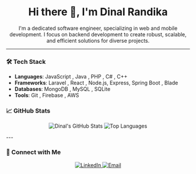 <h1 align="center">Hi there 👋, I'm Dinal Randika</h1>

<p align="center">
  I'm a dedicated software engineer, specializing in web and mobile development. I focus on backend development to create robust, scalable, and efficient solutions for diverse projects.
</p>

---

### 🛠️ Tech Stack

- **Languages**: JavaScript , Java , PHP , C# , C++
- **Frameworks**: Laravel , React , Node.js, Express, Spring Boot , Blade
- **Databases**: MongoDB , MySQL , SQLite
- **Tools**: Git , Firebase , AWS

### 📈 GitHub Stats

<p align="center">
  <img src="https://github-readme-stats.vercel.app/api?username=dinalrandika&show_icons=true&hide_border=true&theme=vue-dark" alt="Dinal's GitHub Stats" />
  <img src="https://github-readme-stats.vercel.app/api/top-langs/?username=dinalrandika&layout=compact&hide_border=true&theme=vue-dark" alt="Top Languages" />
</p>
---

### 🤝 Connect with Me

<p align="center">
  <a href="https://www.linkedin.com/in/dinal-randika-88038b219" target="_blank">
    <img src="https://img.shields.io/badge/LinkedIn-0077B5?style=for-the-badge&logo=linkedin&logoColor=white" alt="LinkedIn" />
  </a>
  <a href="mailto:dinalrandika@icloud.com" target="_blank">
    <img src="https://img.shields.io/badge/Email-dinalrandika@icloud.com-red?style=for-the-badge&logo=gmail&logoColor=white" alt="Email" />
  </a>
</p>
